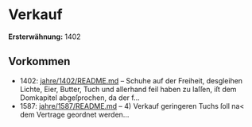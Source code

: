 # Verkauf

**Ersterwähnung:** 1402

## Vorkommen
- 1402: [jahre/1402/README.md](../jahre/1402/README.md) – Schuhe auf der Freiheit, desgleihen Lichte, Eier,
Butter, Tuch und allerhand feil haben zu laſſen, iſt dem
Domkapitel abgeſprochen, da der f...
- 1587: [jahre/1587/README.md](../jahre/1587/README.md) – 4) Verkauf geringeren Tuchs ſoll na< dem Vertrage
geordnet werden...
